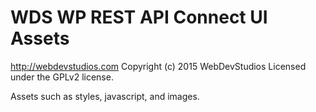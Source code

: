 # WDS WP REST API Connect UI Assets #
http://webdevstudios.com
Copyright (c) 2015 WebDevStudios
Licensed under the GPLv2 license.

Assets such as styles, javascript, and images.